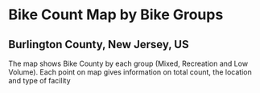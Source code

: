 # Bike Count Map by Bike Groups 
## Burlington County, New Jersey, US
The map shows Bike County by each group (Mixed, Recreation and Low Volume). Each point on map gives information on total count, the location and type of facility
